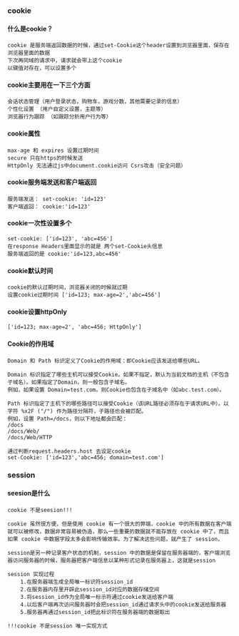 ### cookie

#### 什么是cookie？
    cookie 是服务端返回数据的时候，通过set-Cookie这个header设置到浏览器里面，保存在浏览器里面的数据
    下次再同域的请求中，请求就会带上这个cookie
    以键值对存在，可以设置多个

#### cookie主要用在一下三个方面
    会话状态管理（用户登录状态，购物车，游戏分数，其他需要记录的信息）
    个性化设置 （用户自定义设置，主题等）
    浏览器行为跟踪 （如跟踪分析用户行为等）
        
#### cookie属性
    max-age 和 expires 设置过期时间
    secure 只在https的时候发送
    HttpOnly 无法通过js中document.cookie访问 Csrs攻击（安全问题）

#### cookie服务端发送和客户端返回
    服务端发送： set-cookie: 'id=123'
    客户端返回： cookie:'id=123'
    
#### cookie一次性设置多个
    set-cookie: ['id=123', 'abc=456']
    在response Headers里面显示的就是 两个set-Cookie头信息
    服务端返回的是 cookie:'id=123,abc=456'

#### cookie默认时间
    cookie的默认过期时间，浏览器关闭的时候就过期
    设置cookie过期时间 ['id=123; max-age=2','abc=456']

#### cookie设置httpOnly
    ['id=123; max-age=2', 'abc=456; HttpOnly']

#### Cookie的作用域 

    Domain 和 Path 标识定义了Cookie的作用域：即Cookie应该发送给哪些URL。

    Domain 标识指定了哪些主机可以接受Cookie。如果不指定，默认为当前文档的主机（不包含子域名）。如果指定了Domain，则一般包含子域名。
    例如，如果设置 Domain=test.com，则Cookie也包含在子域名中（如abc.test.com）。

    Path 标识指定了主机下的哪些路径可以接受Cookie（该URL路径必须存在于请求URL中）。以字符 %x2F ("/") 作为路径分隔符，子路径也会被匹配。
    例如，设置 Path=/docs，则以下地址都会匹配：
    /docs
    /docs/Web/
    /docs/Web/HTTP

    通过判断request.headers.host 去设定cookie
    set-Cookie: ['id=123','abc=456; domain=test.com']

### session

#### seesion是什么

    cookie 不是seesion!!!  

    cookie 虽然很方便，但是使用 cookie 有一个很大的弊端，cookie 中的所有数据在客户端就可以被修改，数据非常容易被伪造，那么一些重要的数据就不能存放在 cookie 中了，而且如果 cookie 中数据字段太多会影响传输效率。为了解决这些问题，就产生了 session，

    session是另一种记录客户状态的机制，session 中的数据是保留在服务器端的，客户端浏览器访问服务器的时候，服务器把客户端信息以某种形式记录在服务器上，这就是session

    session 实现过程 
        1.在服务器端生成全局唯一标识符session_id
        2.在服务器内存里开辟此session_id对应的数据存储空间
        3.将session_id作为全局唯一标示符通过cookie发送给客户端
        4.以后客户端再次访问服务器时会把session_id通过请求头中的cookie发送给服务器
        5.服务器再通过session_id把此标识符在服务器端的数据取出

    !!!cookie 不是session 唯一实现方式